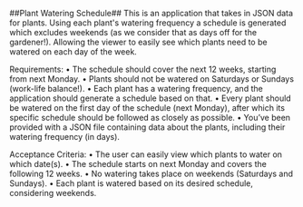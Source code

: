 ##Plant Watering Schedule##
This is an application that takes in JSON data for plants. Using each plant's watering frequency a schedule is generated which excludes weekends (as we consider that as days off for the gardener!).
Allowing the viewer to easily see which plants need to be watered on each day of the week.

Requirements:
• The schedule should cover the next 12 weeks, starting from next Monday.
• Plants should not be watered on Saturdays or Sundays (work-life balance!).
• Each plant has a watering frequency, and the application should generate a
schedule based on that.
• Every plant should be watered on the first day of the schedule (next Monday),
after which its specific schedule should be followed as closely as possible.
• You’ve been provided with a JSON file containing data about the plants,
including their watering frequency (in days).

Acceptance Criteria:
• The user can easily view which plants to water on which date(s).
• The schedule starts on next Monday and covers the following 12 weeks.
• No watering takes place on weekends (Saturdays and Sundays).
• Each plant is watered based on its desired schedule, considering weekends.
